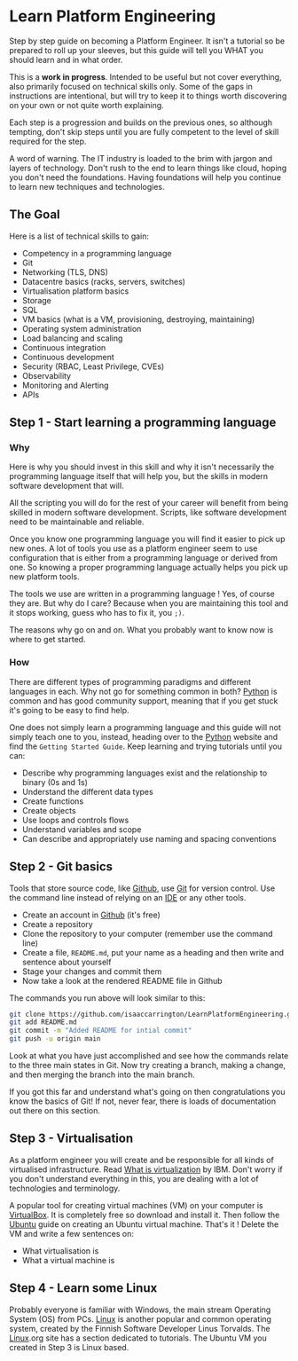 # Learn Platform Engineering
Step by step guide on becoming a Platform Engineer. It isn't a tutorial so be prepared to roll up
your sleeves, but this guide will tell you WHAT you should learn and in what order.

This is a **work in progress**. Intended to be useful but not cover everything, also primarily
focused on technical skills only. Some of the gaps in instructions are intentional, but will try
to keep it to things worth discovering on your own or not quite worth explaining.

Each step is a progression and builds on the previous ones, so although tempting, don't skip steps
until you are fully competent to the level of skill required for the step.

A word of warning. The IT industry is loaded to the brim with jargon and layers of technology. Don't
rush to the end to learn things like cloud, hoping you don't need the foundations. Having foundations
will help you continue to learn new techniques and technologies.

## The Goal

Here is a list of technical skills to gain:

- Competency in a programming language
- Git
- Networking (TLS, DNS)
- Datacentre basics (racks, servers, switches)
- Virtualisation platform basics
- Storage
- SQL
- VM basics (what is a VM, provisioning, destroying, maintaining)
- Operating system administration
- Load balancing and scaling
- Continuous integration
- Continuous development
- Security (RBAC, Least Privilege, CVEs)
- Observability
- Monitoring and Alerting
- APIs

## Step 1 - Start learning a programming language

### Why
Here is why you should invest in this skill and why it isn't necessarily the programming language
itself that will help you, but the skills in modern software development that will.

All the scripting you will do for the rest of your career will benefit from being skilled in modern
software development. Scripts, like software development need to be maintainable and reliable.

Once you know one programming language you will find it easier to pick up new ones. A lot of tools
you use as a platform engineer seem to use configuration that is either from a programming language
or derived from one. So knowing a proper programming language actually helps you pick up new platform
tools.

The tools we use are written in a programming language ! Yes, of course they are. But why do I care?
Because when you are maintaining this tool and it stops working, guess who has to fix it, you `;)`.

The reasons why go on and on. What you probably want to know now is where to get started.

### How
There are different types of programming paradigms and different languages in each. Why not go for
something common in both? [Python] is common and has good community support, meaning that if you
get stuck it's going to be easy to find help.

One does not simply learn a programming language and this guide will not simply teach one to you,
instead, heading over to the [Python] website and find the `Getting Started Guide`. Keep learning and
trying tutorials until you can:

- Describe why programming languages exist and the relationship to binary (0s and 1s)
- Understand the different data types
- Create functions
- Create objects
- Use loops and controls flows
- Understand variables and scope
- Can describe and appropriately use naming and spacing conventions

## Step 2 - Git basics

Tools that store source code, like [Github], use [Git] for version control. Use the command line
instead of relying on an [IDE] or any other tools.

- Create an account in [Github] (it's free)
- Create a repository
- Clone the repository to your computer (remember use the command line)
- Create a file, `README.md`, put your name as a heading and then write and sentence about yourself
- Stage your changes and commit them
- Now take a look at the rendered README file in Github

The commands you run above will look similar to this:

```bash
git clone https://github.com/isaaccarrington/LearnPlatformEngineering.git
git add README.md
git commit -m "Added README for intial commit"
git push -u origin main
```

Look at what you have just accomplished and see how the commands relate to the three main states in
Git. Now try creating a branch, making a change, and then merging the branch into the main branch.

If you got this far and understand what's going on then congratulations you know the basics of Git!
If not, never fear, there is loads of documentation out there on this section. 

## Step 3 - Virtualisation

As a platform engineer you will create and be responsible for all kinds of virtualised infrastructure.
Read [What is virtualization] by IBM. Don't worry if you don't understand everything in this, you are
dealing with a lot of technologies and terminology.

A popular tool for creating virtual machines (VM) on your computer is [VirtualBox]. It is completely
free so download and install it. Then follow the [Ubuntu] guide on creating an Ubuntu virtual machine.
That's it ! Delete the VM and write a few sentences on:

- What virtualisation is
- What a virtual machine is

## Step 4 - Learn some Linux

Probably everyone is familiar with Windows, the main stream Operating System (OS) from PCs. [Linux]
is another popular and common operating system, created by the Finnish Software Developer Linus
Torvalds. The [Linux].org site has a section dedicated to tutorials. The Ubuntu VM you created in
Step 3 is Linux based.

[Git]:                    <https://git-scm.com/doc>
[Github]:                 <https://github.com>
[IDE]:                    <https://aws.amazon.com/what-is/ide/>
[Linux]:                  <https://www.linux.org>
[Python]:                 <https://www.python.org>
[Ubuntu]:                 <https://ubuntu.com/tutorials/how-to-run-ubuntu-desktop-on-a-virtual-machine-using-virtualbox#1-overview>
[VirtualBox]:             <https://www.virtualbox.org>
[What is virtualization]: <https://www.ibm.com/topics/virtualization>